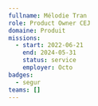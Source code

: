 ```yaml
---
fullname: Mélodie Tran
role: Product Owner CEJ
domaine: Produit
missions:
  - start: 2022-06-21
    end: 2024-05-31
    status: service
    employer: Octo
badges:
  - segur
teams: []
---
```

